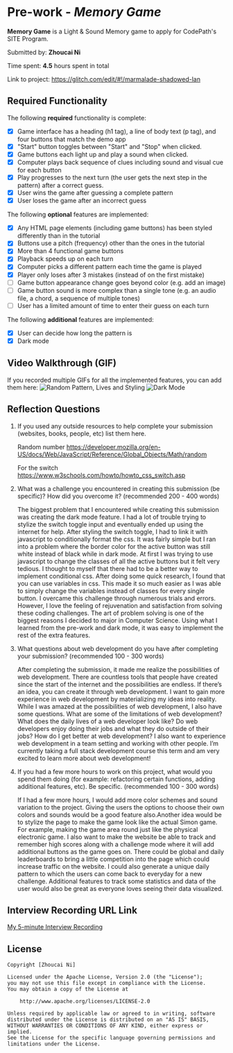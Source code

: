 # Pre-work - _Memory Game_

**Memory Game** is a Light & Sound Memory game to apply for CodePath's SITE Program.

Submitted by: **Zhoucai Ni**

Time spent: **4.5** hours spent in total

Link to project: https://glitch.com/edit/#!/marmalade-shadowed-lan

## Required Functionality

The following **required** functionality is complete:

- [x] Game interface has a heading (h1 tag), a line of body text (p tag), and four buttons that match the demo app
- [x] "Start" button toggles between "Start" and "Stop" when clicked.
- [x] Game buttons each light up and play a sound when clicked.
- [x] Computer plays back sequence of clues including sound and visual cue for each button
- [x] Play progresses to the next turn (the user gets the next step in the pattern) after a correct guess.
- [x] User wins the game after guessing a complete pattern
- [x] User loses the game after an incorrect guess

The following **optional** features are implemented:

- [x] Any HTML page elements (including game buttons) has been styled differently than in the tutorial
- [x] Buttons use a pitch (frequency) other than the ones in the tutorial
- [x] More than 4 functional game buttons
- [x] Playback speeds up on each turn
- [x] Computer picks a different pattern each time the game is played
- [x] Player only loses after 3 mistakes (instead of on the first mistake)
- [ ] Game button appearance change goes beyond color (e.g. add an image)
- [ ] Game button sound is more complex than a single tone (e.g. an audio file, a chord, a sequence of multiple tones)
- [ ] User has a limited amount of time to enter their guess on each turn

The following **additional** features are implemented:

- [x] User can decide how long the pattern is
- [x] Dark mode

## Video Walkthrough (GIF)

If you recorded multiple GIFs for all the implemented features, you can add them here:
![Random Pattern, Lives and Styling](http://g.recordit.co/mY58xRPbvE.gif)
![Dark Mode](http://g.recordit.co/HOz0JPgmDx.gif)


## Reflection Questions

1. If you used any outside resources to help complete your submission (websites, books, people, etc) list them here.
   
   Random number
   https://developer.mozilla.org/en-US/docs/Web/JavaScript/Reference/Global_Objects/Math/random
  
   For the switch 
   https://www.w3schools.com/howto/howto_css_switch.asp

2. What was a challenge you encountered in creating this submission (be specific)? How did you overcome it? (recommended 200 - 400 words)
   
   The biggest problem that I encountered while creating this submission was creating the dark mode feature. I had a lot of trouble trying to stylize the switch toggle input and eventually ended up using the internet for help. After styling the switch toggle, I had to link it with javascript to conditionally format the css. It was fairly simple but I ran into a problem where the border color for the active button was still white instead of black while in dark mode. At first I was trying to use javascript to change the classes of all the active buttons but it felt very tedious. I thought to myself that there had to be a better way to implement conditional css. After doing some quick research, I found that you can use variables in css. This made it so much easier as I was able to simply change the variables instead of classes for every single button. I overcame this challenge through numerous trials and errors. However, I love the feeling of rejuvenation and satisfaction from solving these coding challenges. The art of problem solving is one of the biggest reasons I decided to major in Computer Science. Using what I learned from the pre-work and dark mode, it was easy to implement the rest of the extra features.

3. What questions about web development do you have after completing your submission? (recommended 100 - 300 words)

 
   After completing the submission, it made me realize the possibilities of web development. There are countless tools that people have created since the start of the internet and the possibilities are endless. If there’s an idea, you can create it through web development. I want to gain more experience in web development by materializing my ideas into reality. While I was amazed at the possibilities of web development, I also have some questions. What are some of the limitations of web development? What does the daily lives of a web developer look like? Do web developers enjoy doing their jobs and what they do outside of their jobs? How do I get better at web development? I also want to experience web development in a team setting and working with other people. I’m currently taking a full stack development course this term and am very excited to learn more about web development!

4. If you had a few more hours to work on this project, what would you spend them doing (for example: refactoring certain functions, adding additional features, etc). Be specific. (recommended 100 - 300 words)

   If I had a few more hours, I would add more color schemes and sound variation to the project. Giving the users the options to choose their own colors and sounds would be a good feature also.Another idea would be to stylize the page to make the game look like the actual Simon game. For example, making the game area round just like the physical electronic game. I also want to make the website be able to track and remember high scores along with a challenge mode where it will add additional buttons as the game goes on. There could be global and daily leaderboards to bring a little competition into the page which could increase traffic on the website. I could also generate a unique daily pattern to which the users can come back to everyday for a new challenge. Additional features to track some statistics and data of the user would also be great as everyone loves seeing their data visualized. 


## Interview Recording URL Link

[My 5-minute Interview Recording](https://www.youtube.com/watch?v=BT_GOQnWfPM)

## License

    Copyright [Zhoucai Ni]

    Licensed under the Apache License, Version 2.0 (the "License");
    you may not use this file except in compliance with the License.
    You may obtain a copy of the License at

        http://www.apache.org/licenses/LICENSE-2.0

    Unless required by applicable law or agreed to in writing, software
    distributed under the License is distributed on an "AS IS" BASIS,
    WITHOUT WARRANTIES OR CONDITIONS OF ANY KIND, either express or implied.
    See the License for the specific language governing permissions and
    limitations under the License.
